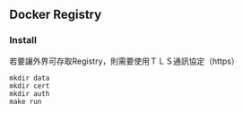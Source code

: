 ## Docker Registry


### Install
若要讓外界可存取Registry，則需要使用ＴＬＳ通訊協定（https）
```
mkdir data
mkdir cert
mkdir auth
make run
```
